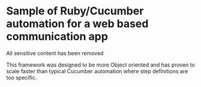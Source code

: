 # Sample of Ruby/Cucumber automation for a web based communication app

All sensitive content has been removed

This framework was designed to be more Object oriented and has proven to scale faster than typical Cucumber automation where step definitions are too specific.
